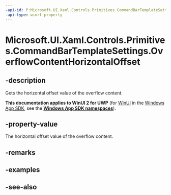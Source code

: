 ```yaml
---
-api-id: P:Microsoft.UI.Xaml.Controls.Primitives.CommandBarTemplateSettings.OverflowContentHorizontalOffset
-api-type: winrt property
---
```


<!-- Property syntax
public double OverflowContentHorizontalOffset { get; }
-->

# Microsoft.UI.Xaml.Controls.Primitives.CommandBarTemplateSettings.OverflowContentHorizontalOffset

## -description
Gets the horizontal offset value of the overflow content.

**This documentation applies to WinUI 2 for UWP** (for [WinUI](/windows/apps/winui/winui3/) in the [Windows App SDK](/windows/apps/windows-app-sdk/), see the **[Windows App SDK namespaces](/windows/windows-app-sdk/api/winrt/)**).

## -property-value
The horizontal offset value of the overflow content.

## -remarks

## -examples

## -see-also
